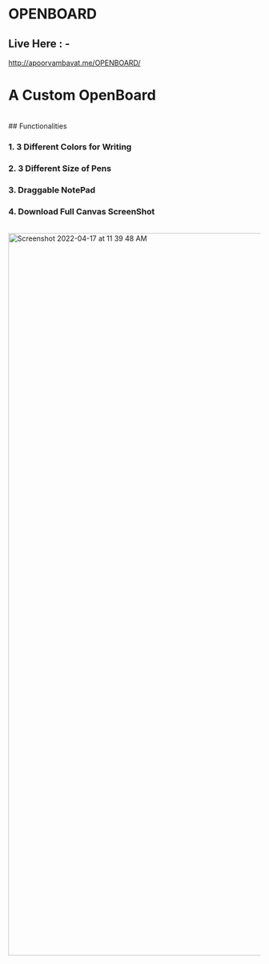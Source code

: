 # OPENBOARD
## Live Here : - 
http://apoorvambavat.me/OPENBOARD/
<br>

# A Custom OpenBoard 
<br>
## Functionalities

### 1. 3 Different Colors for Writing

### 2. 3 Different Size of Pens

### 3. Draggable NotePad

### 4. Download Full Canvas ScreenShot

<br>
<img width="1440" alt="Screenshot 2022-04-17 at 11 39 48 AM" src="https://user-images.githubusercontent.com/77097580/163702989-973fde88-0517-4ea9-a094-e2c89fab1dec.png">
